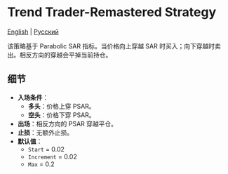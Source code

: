 # Trend Trader-Remastered Strategy
[English](README.md) | [Русский](README_ru.md)

该策略基于 Parabolic SAR 指标。当价格向上穿越 SAR 时买入；向下穿越时卖出。相反方向的穿越会平掉当前持仓。

## 细节

- **入场条件**：
  - **多头**：价格上穿 PSAR。
  - **空头**：价格下穿 PSAR。
- **出场**：相反方向的 PSAR 穿越平仓。
- **止损**：无额外止损。
- **默认值**：
  - `Start` = 0.02
  - `Increment` = 0.02
  - `Max` = 0.2
